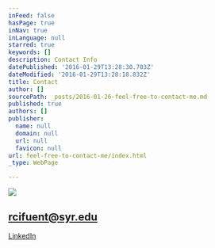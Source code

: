 ```yaml
---
inFeed: false
hasPage: true
inNav: true
inLanguage: null
starred: true
keywords: []
description: Contact Info
datePublished: '2016-01-29T13:28:30.703Z'
dateModified: '2016-01-29T13:28:18.832Z'
title: Contact
author: []
sourcePath: _posts/2016-01-26-feel-free-to-contact-me.md
published: true
authors: []
publisher:
  name: null
  domain: null
  url: null
  favicon: null
url: feel-free-to-contact-me/index.html
_type: WebPage

---
```

![](https://the-grid-user-content.s3-us-west-2.amazonaws.com/a935a5d9-db2b-4c0c-9459-a6082ed81fb0.png)

## 

## 

## rcifuent@syr.edu

[LinkedIn][0]

[0]: https://www.linkedin.com/in/rafacifuentes